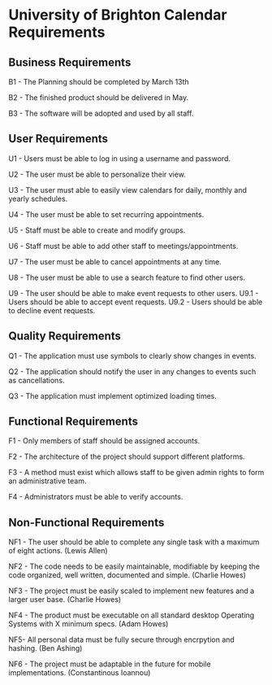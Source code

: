 # University of Brighton Calendar Requirements

## Business Requirements

B1 - The Planning should be completed by March 13th

B2 - The finished product should be delivered in May.

B3 - The software will be adopted and used by all staff.

## User Requirements

U1 - Users must be able to log in using a username and password.

U2 - The user must be able to personalize their view.

U3 - The user must able to easily view calendars for daily, monthly and yearly schedules.

U4 - The user must be able to set recurring appointments.

U5 - Staff must be able to create and modify groups.

U6 - Staff must be able to add other staff to meetings/appointments.

U7 - The user must be able to cancel appointments at any time.

U8 - The user must be able to use a search feature to find other users.

U9 - The user should be able to make event requests to other users.
  U9.1 - Users should be able to accept event requests.
  U9.2 - Users should be able to decline event requests.

## Quality Requirements

Q1 - The application must use symbols to clearly show changes in events.

Q2 - The application should notify the user in any changes to events such as cancellations.

Q3 - The application must implement optimized loading times.

## Functional Requirements

F1 - Only members of staff should be assigned accounts.

F2 - The architecture of the project should support different platforms.

F3 - A method must exist which allows staff to be given admin rights to form an administrative team.

F4 - Administrators must be able to verify accounts.

## Non-Functional Requirements

NF1 - The user should be able to complete any single task with a maximum of eight actions. (Lewis Allen)

NF2 - The code needs to be easily maintainable, modifiable by keeping the code organized, well written, documented and simple. (Charlie Howes)

NF3 - The project must be easily scaled to implement new features and a larger user base. (Charlie Howes)

NF4 - The product must be executable on all standard desktop Operating Systems with X minimum specs. (Adam Howes)

NF5- All personal data must be fully secure through encrpytion and hashing. (Ben Ashing)

NF6 - The project must be adaptable in the future for mobile implementations. (Constantinous Ioannou)

